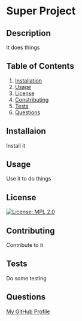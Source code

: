 # Super Project
  ## Description
  It does things
  ## Table of Contents

  1. [Installation](#Installation)
  2. [Usage](#Usage)
  3. [License](#License)
  4. [Constributing](#Contributing)
  5. [Tests](#Tests)
  6. [Questions](#Questions)

  ## Installaion
  Install it
  ## Usage
  Use it to do things
  ## License
  [![License: MPL 2.0](https://img.shields.io/badge/License-MPL_2.0-brightgreen.svg)](https://opensource.org/licenses/MPL-2.0)
  ## Contributing
  Contribute to it
  ## Tests
  Do some testing
  ## Questions
  [My GitHub Profile](https://github.com/JFleming963)
